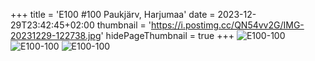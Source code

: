 +++
title = 'E100 #100 Paukjärv, Harjumaa'
date = 2023-12-29T23:42:45+02:00
thumbnail = 'https://i.postimg.cc/QN54vv2G/IMG-20231229-122738.jpg'
hidePageThumbnail = true
+++
![E100-100](https://i.postimg.cc/QN54vv2G/IMG-20231229-122738.jpg)
![E100-100](https://i.postimg.cc/HkSBQmy5/IMG-20231229-124425.jpg)
![E100-100](https://i.postimg.cc/3wd91qXq/IMG-20231229-125146.jpg)